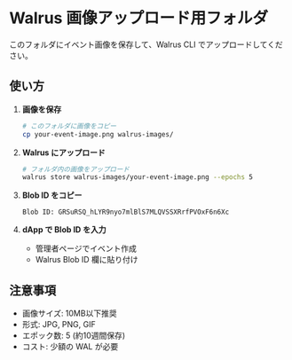 # Walrus 画像アップロード用フォルダ

このフォルダにイベント画像を保存して、Walrus CLI でアップロードしてください。

## 使い方

1. **画像を保存**
   ```bash
   # このフォルダに画像をコピー
   cp your-event-image.png walrus-images/
   ```

2. **Walrus にアップロード**
   ```bash
   # フォルダ内の画像をアップロード
   walrus store walrus-images/your-event-image.png --epochs 5
   ```

3. **Blob ID をコピー**
   ```
   Blob ID: GRSuRSQ_hLYR9nyo7mlBlS7MLQVSSXRrfPVOxF6n6Xc
   ```

4. **dApp で Blob ID を入力**
   - 管理者ページでイベント作成
   - Walrus Blob ID 欄に貼り付け

## 注意事項

- 画像サイズ: 10MB以下推奨
- 形式: JPG, PNG, GIF
- エポック数: 5 (約10週間保存)
- コスト: 少額の WAL が必要